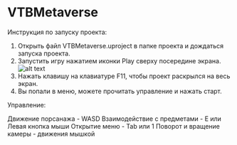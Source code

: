 # VTBMetaverse

Инструкция по запуску проекта:
1. Открыть файл VTBMetaverse.uproject в папке проекта и дождаться запуска проекта.
2. Запустить игру нажатием иконки Play сверху посередине экрана.
![alt text](https://imgur.com/Nnr8J5F)
3. Нажать клавишу на клавиатуре F11, чтобы проект раскрылся на весь экран.
4. Вы попали в меню, можете прочитать управление и нажать старт.

Управление:

Движение порсанажа - WASD
Взаимодействие с предметами - E или Левая кнопка мыши
Открытие меню - Tab или 1
Поворот и вращение камеры - движения мышкой